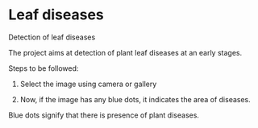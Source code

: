 # Leaf diseases
Detection of leaf diseases

The project aims at detection of plant leaf diseases at an early stages.

Steps to be followed:

1) Select the image using camera or gallery

2) Now, if the image has any blue dots, it indicates the area of diseases.

Blue dots signify that there is presence of plant diseases.
